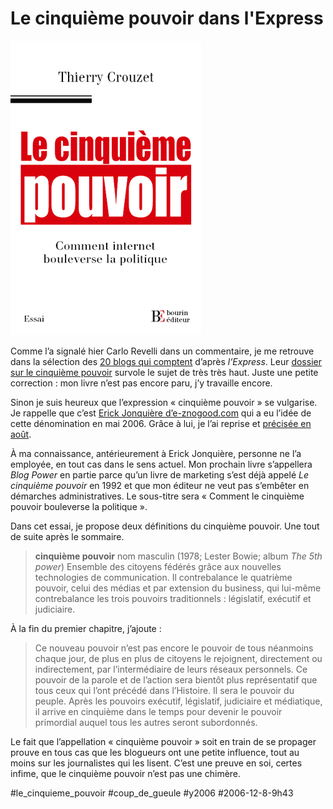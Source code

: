 # Le cinquième pouvoir dans l'Express

![Le cinquième pouvoir](_i/5thcouv.png)

Comme l’a signalé hier Carlo Revelli dans un commentaire, je me retrouve dans la sélection des [20 blogs qui comptent](http://www.lexpress.fr/info/high-tech/dossier/websphere/dossier.asp?ida=454354) d’après *l’Express*. Leur [dossier sur le cinquième pouvoir](http://www.lexpress.fr/info/high-tech/dossier/websphere/dossier.asp?ida=454336) survole le sujet de très très haut. Juste une petite correction : mon livre n’est pas encore paru, j’y travaille encore.

Sinon je suis heureux que l’expression « cinquième pouvoir » se vulgarise. Je rappelle que c’est [Erick Jonquière d’e-znogood.com](http://eznogood.blogspot.com/2006/05/web-20-le-cinquime-pouvoir.html) qui a eu l’idée de cette dénomination en mai 2006. Grâce à lui, je l’ai reprise et [précisée en août](../8/le-cinquieme-pouvoir.md).

À ma connaissance, antérieurement à Erick Jonquière, personne ne l’a employée, en tout cas dans le sens actuel. Mon prochain livre s’appellera *Blog Power* en partie parce qu’un livre de marketing s’est déjà appelé *Le cinquième pouvoir* en 1992 et que mon éditeur ne veut pas s’embêter en démarches administratives. Le sous-titre sera « Comment le cinquième pouvoir bouleverse la politique ».

Dans cet essai, je propose deux définitions du cinquième pouvoir. Une tout de suite après le sommaire.

> **cinquième pouvoir** nom masculin (1978; Lester Bowie; album *The 5th power*) Ensemble des citoyens fédérés grâce aux nouvelles technologies de communication. Il contrebalance le quatrième pouvoir, celui des médias et par extension du business, qui lui-même contrebalance les trois pouvoirs traditionnels : législatif, exécutif et judiciaire.

À la fin du premier chapitre, j’ajoute :

>Ce nouveau pouvoir n’est pas encore le pouvoir de tous néanmoins chaque jour, de plus en plus de citoyens le rejoignent, directement ou indirectement, par l’intermédiaire de leurs réseaux personnels. Ce pouvoir de la parole et de l’action sera bientôt plus représentatif que tous ceux qui l’ont précédé dans l’Histoire. Il sera le pouvoir du peuple. Après les pouvoirs exécutif, législatif, judiciaire et médiatique, il arrive en cinquième dans le temps pour devenir le pouvoir primordial auquel tous les autres seront subordonnés.

Le fait que l’appellation « cinquième pouvoir » soit en train de se propager prouve en tous cas que les blogueurs ont une petite influence, tout au moins sur les journalistes qui les lisent. C’est une preuve en soi, certes infime, que le cinquième pouvoir n’est pas une chimère.

#le_cinquieme_pouvoir #coup_de_gueule #y2006 #2006-12-8-9h43
